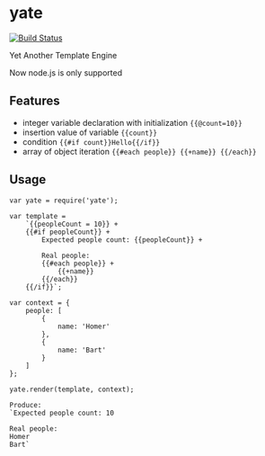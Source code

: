 # yate
[![Build Status](https://travis-ci.org/melihovv/yate.svg?branch=master)](https://travis-ci.org/melihovv/yate)

Yet Another Template Engine

Now node.js is only supported

## Features
- integer variable declaration with initialization `{{@count=10}}`
- insertion value of variable `{{count}}`
- condition `{{#if count}}Hello{{/if}}`
- array of object iteration `{{#each people}} {{+name}} {{/each}}`

## Usage

```
var yate = require('yate');

var template =
    `{{peopleCount = 10}} +
    {{#if peopleCount}} +
        Expected people count: {{peopleCount}} +
        
        Real people:
        {{#each people}} +
            {{+name}}
        {{/each}}
    {{/if}}`;

var context = {
    people: [
        {
            name: 'Homer'
        },
        {
            name: 'Bart'
        }
    ]
};

yate.render(template, context);

Produce:
`Expected people count: 10

Real people:
Homer
Bart`
```

